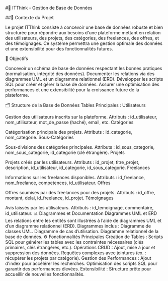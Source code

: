#🎯 ITThink - Gestion de Base de Données

##📝 Contexte du Projet

Le projet ITThink consiste à concevoir une base de données robuste et bien structurée pour répondre aux besoins d'une plateforme mettant en relation des utilisateurs, des projets, des catégories, des freelances, des offres, et des témoignages. Ce système permettra une gestion optimale des données et une extensibilité pour des fonctionnalités futures.

🎯 Objectifs

Concevoir un schéma de base de données respectant les bonnes pratiques (normalisation, intégrité des données).
Documenter les relations via des diagrammes UML et un diagramme relationnel (ERD).
Développer les scripts SQL pour créer et gérer la base de données.
Assurer une optimisation des performances et une extensibilité pour la croissance future de la plateforme.

🗂️ Structure de la Base de Données
Tables Principales :
Utilisateurs

Gestion des utilisateurs inscrits sur la plateforme.
Attributs : id_utilisateur, nom_utilisateur, mot_de_passe (haché), email, etc.
Catégories

Catégorisation principale des projets.
Attributs : id_categorie, nom_categorie.
Sous-Catégories

Sous-divisions des catégories principales.
Attributs : id_sous_categorie, nom_sous_categorie, id_categorie (clé étrangère).
Projets

Projets créés par les utilisateurs.
Attributs : id_projet, titre_projet, description, id_utilisateur, id_categorie, id_sous_categorie.
Freelances

Informations sur les freelances disponibles.
Attributs : id_freelance, nom_freelance, competences, id_utilisateur.
Offres

Offres soumises par des freelances pour des projets.
Attributs : id_offre, montant, delai, id_freelance, id_projet.
Témoignages

Avis laissés par les utilisateurs.
Attributs : id_temoignage, commentaire, id_utilisateur.
📊 Diagrammes et Documentation
Diagrammes UML et ERD
Les relations entre les entités sont illustrées à l’aide de diagrammes UML et d’un diagramme relationnel (ERD).
Diagrammes inclus :
Diagramme de classes UML.
Diagramme de cas d’utilisation.
Diagramme relationnel de la base de données.
⚙️ Fonctionnalités Principales
Création de Tables : Scripts SQL pour générer les tables avec les contraintes nécessaires (clés primaires, clés étrangères, etc.).
Opérations CRUD :
Ajout, mise à jour et suppression des données.
Requêtes complexes avec jointures (ex. : récupérer les projets par catégorie).
Gestion des Performances :
Ajout d'index pour accélérer les recherches.
Optimisation des scripts SQL pour garantir des performances élevées.
Extensibilité : Structure prête pour accueillir de nouvelles fonctionnalités.
